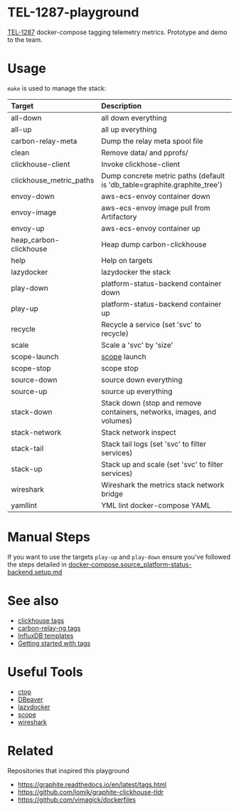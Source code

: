 # TEL-1287-playground
[TEL-1287](https://jira.tools.tax.service.gov.uk/browse/TEL-1287) docker-compose tagging telemetry metrics. Prototype and demo to the team.

# Usage
`make` is used to manage the stack:

|Target|Description|
|:-|:-|
|all-down|  all down everything|
|all-up|  all up everything|
|carbon-relay-meta|  Dump the relay meta spool file|
|clean|  Remove data/ and pprofs/|
|clickhouse-client|  Invoke clickhose-client|
|clickhouse_metric_paths|  Dump concrete metric paths (default is 'db_table=graphite.graphite_tree')|
|envoy-down|  aws-ecs-envoy container down|
|envoy-image|  aws-ecs-envoy image pull from Artifactory|
|envoy-up|  aws-ecs-envoy container up|
|heap_carbon-clickhouse|  Heap dump carbon-clickhouse|
|help|  Help on targets|
|lazydocker|  lazydocker the stack|
|play-down|  platform-status-backend container down|
|play-up|  platform-status-backend container up|
|recycle|  Recycle a service (set 'svc' to recycle)|
|scale|  Scale a 'svc' by 'size'|
|scope-launch|  [scope](https://www.weave.works/oss/scope/) launch|
|scope-stop|  scope stop|
|source-down|  source down everything|
|source-up|  source up everything|
|stack-down|  Stack down (stop and remove containers, networks, images, and volumes)|
|stack-network|  Stack network inspect|
|stack-tail|  Stack tail logs (set 'svc' to filter services)|
|stack-up|  Stack up and scale (set 'svc' to filter services)|
|wireshark|  Wireshark the metrics stack network bridge|
|yamllint|  YML lint docker-compose YAML|

# Manual Steps
If you want to use the targets `play-up` and `play-down` ensure you've followed the steps detailed in [docker-compose.source_platform-status-backend.setup.md](docker-compose.source_platform-status-backend.setup.md)

# See also
* [clickhouse tags](https://groups.google.com/forum/#!searchin/clickhouse/tags%7Csort:date)
* [carbon-relay-ng tags](https://github.com/grafana/carbon-relay-ng/search?q=tag&unscoped_q=tag)
* [InfluxDB templates](https://docs.influxdata.com/influxdb/v1.7/supported_protocols/graphite/#templates)
* [Getting started with tags](https://docs.datadoghq.com/tagging/)

# Useful Tools
* [ctop](https://github.com/bcicen/ctop)
* [DBeaver](https://dbeaver.io/download/)
* [lazydocker](https://github.com/jesseduffield/lazydocker)
* [scope](https://www.weave.works/docs/scope/latest/installing/#docker-single-node)
* [wireshark](https://www.wireshark.org/)

# Related
Repositories that inspired this playground
* https://graphite.readthedocs.io/en/latest/tags.html
* https://github.com/lomik/graphite-clickhouse-tldr
* https://github.com/vimagick/dockerfiles
